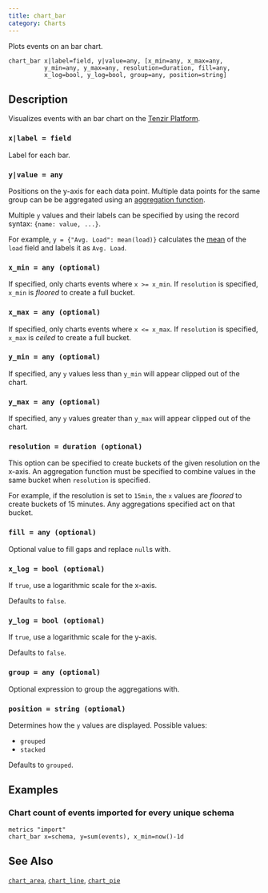 ```yaml
---
title: chart_bar
category: Charts
---
```


Plots events on an bar chart.

```tql
chart_bar x|label=field, y|value=any, [x_min=any, x_max=any,
          y_min=any, y_max=any, resolution=duration, fill=any,
          x_log=bool, y_log=bool, group=any, position=string]
```

## Description

Visualizes events with an bar chart on the [Tenzir
Platform](https://app.tenzir.com).

### `x|label = field`

Label for each bar.

### `y|value = any`

Positions on the y-axis for each data point.
Multiple data points for the same group can be be aggregated using an
[aggregation function](/reference/functions#aggregation).

Multiple `y` values and their labels can be specified by using the record
syntax: `{name: value, ...}`.

For example, `y = {"Avg. Load": mean(load)}` calculates the
[mean](/reference/functions/mean) of the `load` field and labels it as `Avg. Load`.

### `x_min = any (optional)`

If specified, only charts events where `x >= x_min`.
If `resolution` is specified, `x_min` is _floored_ to create a full bucket.

### `x_max = any (optional)`

If specified, only charts events where `x <= x_max`.
If `resolution` is specified, `x_max` is _ceiled_ to create a full bucket.

### `y_min = any (optional)`

If specified, any `y` values less than `y_min` will appear clipped out of the
chart.

### `y_max = any (optional)`

If specified, any `y` values greater than `y_max` will appear clipped out of the
chart.

### `resolution = duration (optional)`

This option can be specified to create buckets of the given resolution on the
x-axis. An aggregation function must be specified to combine values in the same
bucket when `resolution` is specified.

For example, if the resolution is set to `15min`, the `x` values are _floored_
to create buckets of 15 minutes. Any aggregations specified act on that bucket.

### `fill = any (optional)`

Optional value to fill gaps and replace `null`s with.

### `x_log = bool (optional)`

If `true`, use a logarithmic scale for the x-axis.

Defaults to `false`.

### `y_log = bool (optional)`

If `true`, use a logarithmic scale for the y-axis.

Defaults to `false`.

### `group = any (optional)`

Optional expression to group the aggregations with.

### `position = string (optional)`

Determines how the `y` values are displayed. Possible values:

- `grouped`
- `stacked`

Defaults to `grouped`.

## Examples

### Chart count of events imported for every unique schema

```tql
metrics "import"
chart_bar x=schema, y=sum(events), x_min=now()-1d
```

## See Also

[`chart_area`](/reference/operators/chart_area),
[`chart_line`](/reference/operators/chart_line),
[`chart_pie`](/reference/operators/chart_pie)
